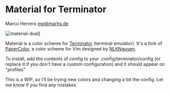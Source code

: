 Material for Terminator
=======================
Marco Herrero <me@marhs.de>

![material-dual](https://raw.githubusercontent.com/marhs/material-terminator/master/img/mux.png)]

Material is a color scheme for [Terminator](http://gnometerminator.blogspot.com.es/p/introduction.html) (terminal emulator). It's a fork of [PaperColor](https://github.com/NLKNguyen/papercolor-theme), a color scheme for Vim designed by [NLKNguyen](https://github.com/NLKNguyen).

To install, add the contents of config to your .config/terminator/config (or replace it if you don't have a custom configuration) and it should appear on "profiles"

This is a WIP, so I'll be trying new colors and changing a bit the config. Let me know if you find any mistakes.
